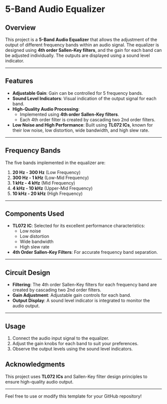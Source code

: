 # 5-Band Audio Equalizer

## Overview

This project is a **5-Band Audio Equalizer** that allows the adjustment of the output of different frequency bands within an audio signal. The equalizer is designed using **4th order Sallen-Key filters**, and the gain for each band can be adjusted individually. The outputs are displayed using a sound level indicator.

---

## Features

- **Adjustable Gain**: Gain can be controlled for 5 frequency bands.
- **Sound Level Indicators**: Visual indication of the output signal for each band.
- **High-Quality Audio Processing**:
  - Implemented using **4th order Sallen-Key filters**.
  - Each 4th order filter is created by cascading two 2nd order filters.
- **Low Noise and High Performance**: Built using **TL072 ICs**, known for their low noise, low distortion, wide bandwidth, and high slew rate.

---

## Frequency Bands

The five bands implemented in the equalizer are:

1. **20 Hz - 300 Hz** (Low Frequency)
2. **300 Hz - 1 kHz** (Low-Mid Frequency)
3. **1 kHz - 4 kHz** (Mid Frequency)
4. **4 kHz - 10 kHz** (Upper-Mid Frequency)
5. **10 kHz - 20 kHz** (High Frequency)

---

## Components Used

- **TL072 IC**: Selected for its excellent performance characteristics:
  - Low noise
  - Low distortion
  - Wide bandwidth
  - High slew rate
- **4th Order Sallen-Key Filters**: For accurate frequency band separation.

---

## Circuit Design

- **Filtering**: The 4th order Sallen-Key filters for each frequency band are created by cascading two 2nd order filters.
- **Gain Adjustment**: Adjustable gain controls for each band.
- **Output Display**: A sound level indicator is integrated to monitor the audio output.

---

## Usage

1. Connect the audio input signal to the equalizer.
2. Adjust the gain knobs for each band to suit your preferences.
3. Observe the output levels using the sound level indicators.


## Acknowledgments

This project uses **TL072 ICs** and Sallen-Key filter design principles to ensure high-quality audio output.

---

Feel free to use or modify this template for your GitHub repository!
